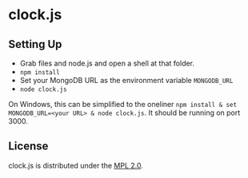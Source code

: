 # clock.js

## Setting Up
* Grab files and node.js and open a shell at that folder.
* `npm install`
* Set your MongoDB URL as the environment variable `MONGODB_URL`
* `node clock.js`

On Windows, this can be simplified to the oneliner `npm install & set MONGODB_URL=<your URL> & node clock.js`.
It should be running on port 3000.

## License

clock.js is distributed under the [MPL 2.0](http://www.mozilla.org/MPL/2.0/).